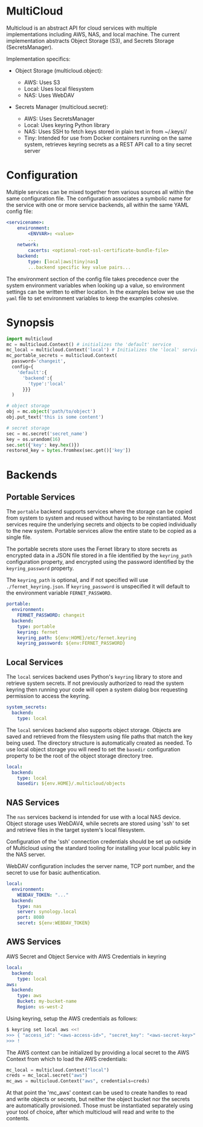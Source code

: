 # MultiCloud

Multicloud is an abstract API for cloud services with multiple implementations including AWS, NAS, and local machine.
The current implementation abstracts Object Storage (S3), and Secrets Storage (SecretsManager).

Implementation specifics:

  - Object Storage (multicloud.object):
    - AWS: Uses S3
    - Local: Uses local filesystem
    - NAS: Uses WebDAV

  - Secrets Manager (multicloud.secret):
    - AWS: Uses SecretsManager
    - Local: Uses keyring Python library
    - NAS: Uses SSH to fetch keys stored in plain text in from ~/.keys/<service>/<user>
    - Tiny: Intended for use from Docker containers running on the same system, retrieves keyring secrets as a REST API call to a tiny secret server

# Configuration

Multiple services can be mixed together from various sources all within the same configuration file.  The configuration associates a symbolic name
for the service with one or more service backends, all within the same YAML config file:

```yaml
<servicename>:
    environment:
        <ENVVAR>: <value>
        ...
    network:
        cacerts: <optional-root-ssl-certificate-bundle-file>
    backend:
        type: [local|aws|tiny|nas]
        ...backend specific key value pairs...
```

The environment section of the config file takes precedence over the system environment variables when looking up a value, so environment 
settings can be written to either location.  In the examples below we use the `yaml` file to set environment variables to keep the examples
cohesive.

# Synopsis


```python
import multicloud
mc = multicloud.Context() # initializes the 'default' service
mc_local = multicloud.Context('local') # Initializes the 'local' service
mc_portable_secrets = multicloud.Context(
  password='changeit',
  config={
    'default':{
      'backend':{
        'type':'local'
      }}}    
  )

# object storage
obj = mc.object('path/to/object')
obj.put_text('this is some content')

# secret storage
sec = mc.secret('secret_name')
key = os.urandom(16)
sec.set({'key': key.hex()})
restored_key = bytes.fromhex(sec.get()['key'])
```

# Backends

## Portable Services

The `portable` backend supports services where the storage can be copied from system to system and reused without having to be reinstantiated.  Most services require the underlying secrets
and objects to be copied individually to the new system.  Portable services allow the entire
state to be copied as a single file.  

The portable secrets store uses the Fernet library to store secrets as encrypted data in a JSON
file stored in a file identified by the `keyring_path` configuration property, and encrypted using the password identified by the `keyring_password` property.  

The `keyring_path` is optional, and if not specified will use `./fernet_keyring.json`.  If `keyring_password` is unspecified it will default to the environment variable `FERNET_PASSWORD`.

```yaml
portable:
  environment:
    FERNET_PASSWORD: changeit
  backend:
    type: portable
    keyring: fernet
    keyring_path: ${env:HOME}/etc/fernet.keyring
    keyring_password: ${env:FERNET_PASSWORD}
```

## Local Services

The `local` services backend uses Python's `keyring` library to store and retrieve system 
secrets.  If not previously authorized to read the system keyring then running your code will
open a system dialog box requesting permission to access the keyring.



```yaml
system_secrets:
  backend:
    type: local
```

The `local` services backend also supports object storage.  Objects are saved and retrieved 
from the filesystem using file paths that match the key being used.  The directory structure
is automatically created as needed.  To use local object storage you will need to set the 
`basedir` configuration property to be the root of the object storage directory tree.

```yaml
local:
  backend:
    type: local
    basedir: ${env.HOME}/.multicloud/objects
```

## NAS Services

The `nas` services backend is intended for use with a local NAS device.  Object storage uses 
WebDAV4, while secrets are stored using 'ssh' to set and retrieve files in the target system's
local filesystem.

Configuration of the 'ssh' connection credentials should be set up outside of Multicloud using
the standard tooling for installing your local public key in the NAS server.

WebDAV configuration includes the server name, TCP port number, and the secret to use for basic authentication.

```yaml
local:
  environment:
    WEBDAV_TOKEN: "..."
  backend:
    type: nas
    server: synology.local
    port: 8080
    secret: ${env:WEBDAV_TOKEN}
```

## AWS Services

AWS Secret and Object Service with AWS Credentials in keyring 

```yaml
local:
  backend:
    type: local
aws:
  backend:
    type: aws
    Bucket: my-bucket-name
    Region: us-west-2
```

Using keyring, setup the AWS credentials as follows:

```bash
$ keyring set local aws <<!
>>> { "access_id": "<aws-access-id>", "secret_key": "<aws-secret-key>" }
>>> !
```

The AWS context can be initialized by providing a local secret to the AWS Context from which to load the AWS credentials:

```python
mc_local = multicloud.Context("local")
creds = mc_local.secret("aws")
mc_aws = multicloud.Context("aws", credentials=creds)
```

At that point the 'mc_aws' context can be used to create handles to read and write objects or secrets, but neither the object bucket
nor the secrets are automatically provisioned.   Those must be instantiated separately using your tool of choice, after which multicloud
will read and write to the contents.


